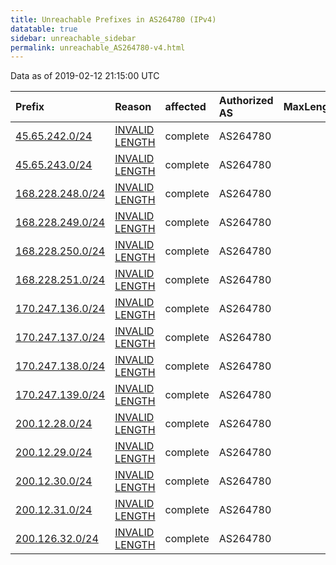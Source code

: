 ```yaml
---
title: Unreachable Prefixes in AS264780 (IPv4)
datatable: true
sidebar: unreachable_sidebar
permalink: unreachable_AS264780-v4.html
---
```


Data as of 2019-02-12 21:15:00 UTC


<div class="datatable-begin"></div>

| Prefix                                                     | Reason                                                                                                      | affected   | Authorized AS   |   MaxLength | Anchor                                         |   unreachable /24s |
|:-----------------------------------------------------------|:------------------------------------------------------------------------------------------------------------|:-----------|:----------------|------------:|:-----------------------------------------------|-------------------:|
| [45.65.242.0/24](https://stat.ripe.net/45.65.242.0/24)     | [INVALID LENGTH](https://rpki-validator.ripe.net/announcement-preview?asn=AS264780&prefix=45.65.242.0/24)   | complete   | AS264780        |          22 | [LACNIC](unreachable_LACNIC_RPKI_Root-v4.html) |                  1 |
| [45.65.243.0/24](https://stat.ripe.net/45.65.243.0/24)     | [INVALID LENGTH](https://rpki-validator.ripe.net/announcement-preview?asn=AS264780&prefix=45.65.243.0/24)   | complete   | AS264780        |          22 | [LACNIC](unreachable_LACNIC_RPKI_Root-v4.html) |                  1 |
| [168.228.248.0/24](https://stat.ripe.net/168.228.248.0/24) | [INVALID LENGTH](https://rpki-validator.ripe.net/announcement-preview?asn=AS264780&prefix=168.228.248.0/24) | complete   | AS264780        |          22 | [LACNIC](unreachable_LACNIC_RPKI_Root-v4.html) |                  1 |
| [168.228.249.0/24](https://stat.ripe.net/168.228.249.0/24) | [INVALID LENGTH](https://rpki-validator.ripe.net/announcement-preview?asn=AS264780&prefix=168.228.249.0/24) | complete   | AS264780        |          22 | [LACNIC](unreachable_LACNIC_RPKI_Root-v4.html) |                  1 |
| [168.228.250.0/24](https://stat.ripe.net/168.228.250.0/24) | [INVALID LENGTH](https://rpki-validator.ripe.net/announcement-preview?asn=AS264780&prefix=168.228.250.0/24) | complete   | AS264780        |          22 | [LACNIC](unreachable_LACNIC_RPKI_Root-v4.html) |                  1 |
| [168.228.251.0/24](https://stat.ripe.net/168.228.251.0/24) | [INVALID LENGTH](https://rpki-validator.ripe.net/announcement-preview?asn=AS264780&prefix=168.228.251.0/24) | complete   | AS264780        |          22 | [LACNIC](unreachable_LACNIC_RPKI_Root-v4.html) |                  1 |
| [170.247.136.0/24](https://stat.ripe.net/170.247.136.0/24) | [INVALID LENGTH](https://rpki-validator.ripe.net/announcement-preview?asn=AS264780&prefix=170.247.136.0/24) | complete   | AS264780        |          22 | [LACNIC](unreachable_LACNIC_RPKI_Root-v4.html) |                  1 |
| [170.247.137.0/24](https://stat.ripe.net/170.247.137.0/24) | [INVALID LENGTH](https://rpki-validator.ripe.net/announcement-preview?asn=AS264780&prefix=170.247.137.0/24) | complete   | AS264780        |          22 | [LACNIC](unreachable_LACNIC_RPKI_Root-v4.html) |                  1 |
| [170.247.138.0/24](https://stat.ripe.net/170.247.138.0/24) | [INVALID LENGTH](https://rpki-validator.ripe.net/announcement-preview?asn=AS264780&prefix=170.247.138.0/24) | complete   | AS264780        |          22 | [LACNIC](unreachable_LACNIC_RPKI_Root-v4.html) |                  1 |
| [170.247.139.0/24](https://stat.ripe.net/170.247.139.0/24) | [INVALID LENGTH](https://rpki-validator.ripe.net/announcement-preview?asn=AS264780&prefix=170.247.139.0/24) | complete   | AS264780        |          22 | [LACNIC](unreachable_LACNIC_RPKI_Root-v4.html) |                  1 |
| [200.12.28.0/24](https://stat.ripe.net/200.12.28.0/24)     | [INVALID LENGTH](https://rpki-validator.ripe.net/announcement-preview?asn=AS264780&prefix=200.12.28.0/24)   | complete   | AS264780        |          22 | [LACNIC](unreachable_LACNIC_RPKI_Root-v4.html) |                  1 |
| [200.12.29.0/24](https://stat.ripe.net/200.12.29.0/24)     | [INVALID LENGTH](https://rpki-validator.ripe.net/announcement-preview?asn=AS264780&prefix=200.12.29.0/24)   | complete   | AS264780        |          22 | [LACNIC](unreachable_LACNIC_RPKI_Root-v4.html) |                  1 |
| [200.12.30.0/24](https://stat.ripe.net/200.12.30.0/24)     | [INVALID LENGTH](https://rpki-validator.ripe.net/announcement-preview?asn=AS264780&prefix=200.12.30.0/24)   | complete   | AS264780        |          22 | [LACNIC](unreachable_LACNIC_RPKI_Root-v4.html) |                  1 |
| [200.12.31.0/24](https://stat.ripe.net/200.12.31.0/24)     | [INVALID LENGTH](https://rpki-validator.ripe.net/announcement-preview?asn=AS264780&prefix=200.12.31.0/24)   | complete   | AS264780        |          22 | [LACNIC](unreachable_LACNIC_RPKI_Root-v4.html) |                  1 |
| [200.126.32.0/24](https://stat.ripe.net/200.126.32.0/24)   | [INVALID LENGTH](https://rpki-validator.ripe.net/announcement-preview?asn=AS264780&prefix=200.126.32.0/24)  | complete   | AS264780        |          20 | [LACNIC](unreachable_LACNIC_RPKI_Root-v4.html) |                  1 |

<div class="datatable-end"></div>